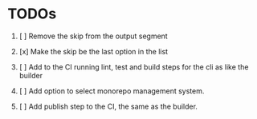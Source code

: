 # TODOs

1. [ ] Remove the skip from the output segment

2. [x] Make the skip be the last option in the list

3. [ ] Add to the CI running lint, test and build steps for the cli as like the builder

4. [ ] Add option to select monorepo management system.

5. [ ] Add publish step to the CI, the same as the builder.
